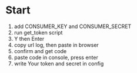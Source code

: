 # Start

1) add CONSUMER_KEY and CONSUMER_SECRET
2) run get_token script
3) Y then Enter
4) copy url log, then paste in browser
5) confirm and get code
6) paste code in console, press enter
7) write Your token and secret in config
